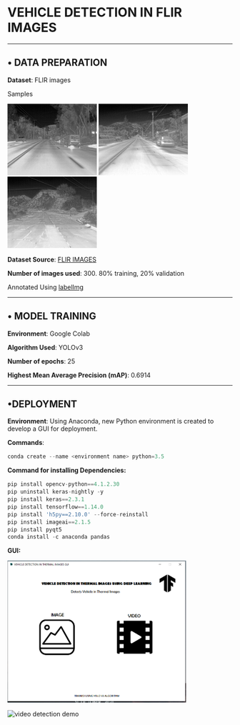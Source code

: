 # VEHICLE DETECTION IN FLIR IMAGES
---
## • DATA PREPARATION

 **Dataset**: FLIR images

Samples

<img src="DEPLOYMENT/test/image(373).jpg" alt="drawing" width="200"/> <img src="DEPLOYMENT/test/image(379).jpg" alt="drawing" width="200"/> <img src="DEPLOYMENT/test/image-_383_.jpg" alt="drawing" width="200"/>




**Dataset Source**: [FLIR IMAGES](https://www.kaggle.com/deepnewbie/flir-thermal-images-dataset)

**Number of images used**: 300. 80% training, 20% validation

Annotated Using [labelImg](https://github.com/tzutalin/labelImg)

---
## • MODEL TRAINING
**Environment**: Google Colab

**Algorithm Used**: YOLOv3

**Number of epochs**: 25

**Highest Mean Average Precision (mAP)**: 0.6914

---

## •DEPLOYMENT

**Environment**: Using Anaconda, new Python environment is created to develop a GUI for deployment.

**Commands**: 
```python 
conda create --name <environment name> python=3.5
```

**Command for installing Dependencies:**
```python 
pip install opencv-python==4.1.2.30
pip uninstall keras-nightly -y
pip install keras==2.3.1
pip install tensorflow==1.14.0
pip install 'h5py==2.10.0' --force-reinstall
pip install imageai==2.1.5
pip install pyqt5
conda install -c anaconda pandas
```
**GUI:**

<img src="GUI screenshot.png" alt="drawing" width="400"/>

![video detection demo](https://user-images.githubusercontent.com/69584351/139590155-3339ab1d-a267-4b12-b590-d16e3c2a19c6.gif)
